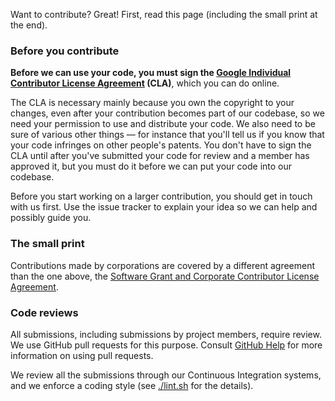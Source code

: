 Want to contribute? Great! First, read this page (including the small print at the end).

### Before you contribute
**Before we can use your code, you must sign the
[Google Individual Contributor License Agreement](https://developers.google.com/open-source/cla/individual?csw=1)
(CLA)**, which you can do online.

The CLA is necessary mainly because you own the copyright to your changes,
even after your contribution becomes part of our codebase, so we need your
permission to use and distribute your code. We also need to be sure of
various other things — for instance that you'll tell us if you know that
your code infringes on other people's patents. You don't have to sign
the CLA until after you've submitted your code for review and a member has
approved it, but you must do it before we can put your code into our codebase.

Before you start working on a larger contribution, you should get in touch
with us first. Use the issue tracker to explain your idea so we can help and
possibly guide you.

### The small print
Contributions made by corporations are covered by a different agreement than
the one above, the
[Software Grant and Corporate Contributor License Agreement](https://cla.developers.google.com/about/google-corporate).

### Code reviews

All submissions, including submissions by project members, require review. We
use GitHub pull requests for this purpose. Consult [GitHub Help] for more
information on using pull requests.

[GitHub Help]: https://help.github.com/articles/about-pull-requests/

We review all the submissions through our Continuous Integration systems, and
we enforce a coding style (see [./lint.sh](./lint.sh) for the details).
